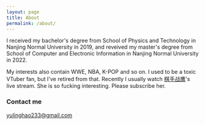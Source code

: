 ```yaml
---
layout: page
title: About
permalink: /about/
---
```


I received my bachelor's degree from School of Physics and Technology in Nanjing Normal University in 2019, and reveived my master's degree from School of Computer and Electronic Information in Nanjing Normal University in 2022.

My interests also contain WWE, NBA, K-POP and so on. I used to be a toxic VTuber fan, but I've retired from that. Recently I usually watch [棋手战鹰](https://space.bilibili.com/2051617240)'s live stream. She is so fucking interesting. Please subscribe her.

### Contact me

[yulinghao233@gmail.com](mailto:yulinghao233@gmail.com)
